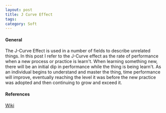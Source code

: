 ```yaml
---
layout: post
title: J Curve Effect
tags: 
category: Soft
---
```


#### General ####

The J-Curve Effect is used in a number of fields to describe unrelated things. In this post I refer to the J-Curve effect as the rate of performance when a new process or practice is learn't. When learning something new, there will be an initial dip in performance while the thing is being learn't. As an individual begins to understand and master the thing, time performance will improve, eventually reaching the level it was before the new practice was adopted and then continuing to grow and exceed it.

#### References ####

[Wiki](http://en.wikipedia.org/wiki/J_curve)  
